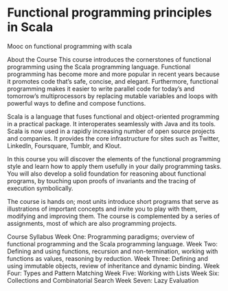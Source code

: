 Functional programming principles in Scala
===============

Mooc on functional programming with scala


About the Course
This course introduces the cornerstones of functional programming using the Scala programming language. Functional programming has become more and more popular in recent years because it promotes code that’s safe, concise, and elegant. Furthermore, functional programming makes it easier to write parallel code for today’s and tomorrow’s multiprocessors by replacing mutable variables and loops with powerful ways to define and compose functions. 

Scala is a language that fuses functional and object-oriented programming in a practical package. It interoperates seamlessly with Java and its tools. Scala is now used in a rapidly increasing number of open source projects and companies. It provides the core infrastructure for sites such as Twitter, LinkedIn, Foursquare, Tumblr, and Klout. 

In this course you will discover the elements of the functional programming style and learn how to apply them usefully in your daily programming tasks. You will also develop a solid foundation for reasoning about functional programs, by touching upon proofs of invariants and the tracing of execution symbolically. 

The course is hands on; most units introduce short programs that serve as illustrations of important concepts and invite you to play with them, modifying and improving them. The course is complemented by a series of assignments, most of which are also programming projects.

Course Syllabus
Week One: Programming paradigms; overview of functional programming and the Scala programming language.
Week Two: Defining and using functions, recursion and non-termination, working with functions as values, reasoning by reduction. 
Week Three: Defining and using immutable objects, review of inheritance and dynamic binding.
Week Four: Types and Pattern Matching
Week Five: Working with Lists
Week Six: Collections and Combinatorial Search
Week Seven: Lazy Evaluation

